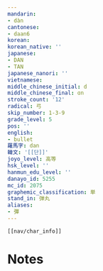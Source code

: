 ```yaml
---
mandarin:
- dàn
cantonese:
- daan6
korean:
korean_native: ''
japanese:
- DAN
- TAN
japanese_nanori: ''
vietnamese:
middle_chinese_initial: d
middle_chinese_final: ɑn
stroke_count: '12'
radical: 弓
skip_number: 1-3-9
grade_level: 5
pos: ''
english:
- bullet
羅馬字: dan
韓文: '[[단]]'
joyo_level: 高等
hsk_level: ''
hanmun_edu_level: ''
danayo_id: 5255
mc_id: 2075
graphemic_classification: 単
stand_in: 弾丸
aliases:
- 彈
---
```

```meta-bind-embed
[[nav/char_info]]
```

# Notes

